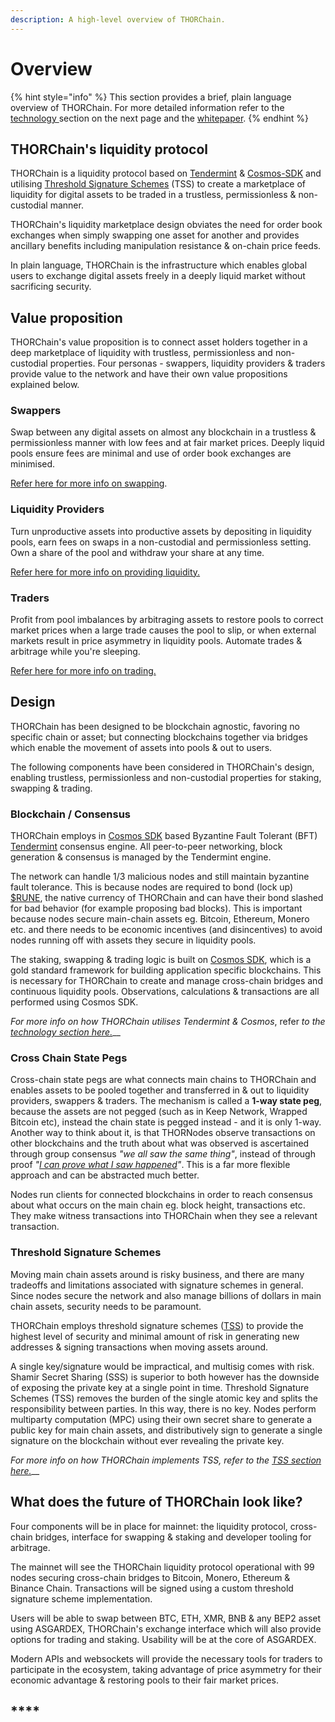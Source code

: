 ```yaml
---
description: A high-level overview of THORChain.
---
```


# Overview

{% hint style="info" %}
This section provides a brief, plain language overview of THORChain. For more detailed information refer to the [technology ](technology.md)section on the next page and the [whitepaper](https://github.com/thorchain/Resources/blob/master/Whitepapers/THORChain/whitepaper-en.md).
{% endhint %}

## THORChain's liquidity protocol

THORChain is a liquidity protocol based on [Tendermint](https://tendermint.com/) & [Cosmos-SDK](https://cosmos.network/) and utilising [Threshold Signature Schemes](https://eprint.iacr.org/2019/114.pdf) \(TSS\) to create a marketplace of liquidity for digital assets to be traded in a trustless, permissionless & non-custodial manner.

THORChain's liquidity marketplace design obviates the need for order book exchanges when simply swapping one asset for another and provides ancillary benefits including manipulation resistance & on-chain price feeds.

In plain language, THORChain is the infrastructure which enables global users to exchange digital assets freely in a deeply liquid market without sacrificing security.

## Value proposition

THORChain's value proposition is to connect asset holders together in a deep marketplace of liquidity with trustless, permissionless and non-custodial properties. Four personas - swappers, liquidity providers & traders provide value to the network and have their own value propositions explained below.

### **Swappers**

Swap between any digital assets on almost any blockchain in a trustless & permissionless manner with low fees and at fair market prices. Deeply liquid pools ensure fees are minimal and use of order book exchanges are minimised.  
  
[Refer here for more info on swapping](roles/swapping.md).

### **Liquidity Providers**

Turn unproductive assets into productive assets by depositing in liquidity pools, earn fees on swaps in a non-custodial and permissionless setting. Own a share of the pool and withdraw your share at any time.

[Refer here for more info on providing liquidity.](roles/liquidity-providers.md)

### **Traders**

Profit from pool imbalances by arbitraging assets to restore pools to correct market prices when a large trade causes the pool to slip, or when external markets result in price asymmetry in liquidity pools. Automate trades & arbitrage while you're sleeping.

[Refer here for more info on trading.](roles/trading.md)

## Design

THORChain has been designed to be blockchain agnostic, favoring no specific chain or asset; but connecting blockchains together via bridges which enable the movement of assets into pools & out to users. 

The following components have been considered in THORChain's design, enabling trustless, permissionless and non-custodial properties for staking, swapping & trading.

### **Blockchain / Consensus**

THORChain employs  in [Cosmos SDK](https://github.com/cosmos/cosmos-sdk/blob/master/docs/intro/README.md)  based Byzantine Fault Tolerant \(BFT\) [Tendermint](https://tendermint.com/) consensus engine. All peer-to-peer networking, block generation & consensus is managed by the Tendermint engine.

The network can handle 1/3 malicious nodes and still maintain byzantine fault tolerance. This is because nodes are required to bond \(lock up\) [$RUNE](rune.md), the native currency of THORChain and can have their bond slashed for bad behavior \(for example proposing bad blocks\). This is important because nodes secure main-chain assets eg. Bitcoin, Ethereum, Monero etc. and there needs to be economic incentives \(and disincentives\) to avoid nodes running off with assets they secure in liquidity pools.

The staking, swapping & trading logic is built on [Cosmos SDK](https://github.com/cosmos/cosmos-sdk/blob/master/docs/intro/README.md), which is a gold standard framework for building application specific blockchains. This is necessary for THORChain to create and manage cross-chain bridges and continuous liquidity pools. Observations, calculations & transactions are all performed using Cosmos SDK. 

_For more info on how THORChain utilises Tendermint & Cosmos_, refer _to the_ [_technology section here._](technology.md#consensus)\_\_

### **Cross Chain State Pegs**

Cross-chain state pegs are what connects main chains to THORChain and enables assets to be pooled together and transferred in & out to liquidity providers, swappers & traders. The mechanism is called a **1-way state peg**, because the assets are not pegged \(such as in Keep Network, Wrapped Bitcoin etc\), instead the chain state is pegged instead - and it is only 1-way.  Another way to think about it, is that THORNodes observe transactions on other blockchains and the truth about what was observed is ascertained through group consensus _"we all saw the same thing"_, instead of through proof _"_[_I can prove what I saw happened_](https://github.com/summa-tx/relays/tree/golang/golang)_"_. This is a far more flexible approach and can be abstracted much better. 

Nodes run clients for connected blockchains in order to reach consensus about what occurs on the main chain eg. block height, transactions etc. They make witness transactions into THORChain when they see a relevant transaction.

### **Threshold Signature Schemes**

Moving main chain assets around is risky business, and there are many tradeoffs and limitations associated with signature schemes in general. Since nodes secure the network and also manage billions of dollars in main chain assets, security needs to be paramount.

THORChain employs threshold signature schemes \([TSS](https://eprint.iacr.org/2019/114.pdf)\) to provide the highest level of security and minimal amount of risk in generating new addresses & signing transactions when moving assets around.

A single key/signature would be impractical, and multisig comes with risk. Shamir Secret Sharing \(SSS\) is superior to both however has the downside of exposing the private key at a single point in time. Threshold Signature Schemes \(TSS\) removes the burden of the single atomic key and splits the responsibility between parties. In this way, there is no  key. Nodes perform multiparty computation \(MPC\) using their own secret share to generate a public key for main chain assets, and distributively sign to generate a single signature on the blockchain without ever revealing the private key.

_For more info on how THORChain implements TSS, refer to the_ [_TSS section here._](technology.md#threshold-signature-schemes)\_\_

## **What does the future of THORChain look like?**

Four components will be in place for mainnet: the liquidity protocol, cross-chain bridges, interface for swapping & staking and developer tooling for arbitrage.

The mainnet will see the THORChain liquidity protocol operational with 99 nodes securing cross-chain bridges to Bitcoin, Monero, Ethereum & Binance Chain. Transactions will be signed using a custom threshold signature scheme implementation.

Users will be able to swap between BTC, ETH, XMR, BNB & any BEP2 asset using ASGARDEX, THORChain's exchange interface which will also provide options for trading and staking. Usability will be at the core of ASGARDEX.

Modern APIs and websockets will provide the necessary tools for traders to participate in the ecosystem, taking advantage of price asymmetry for their economic advantage & restoring pools to their fair market prices.

##  ****

